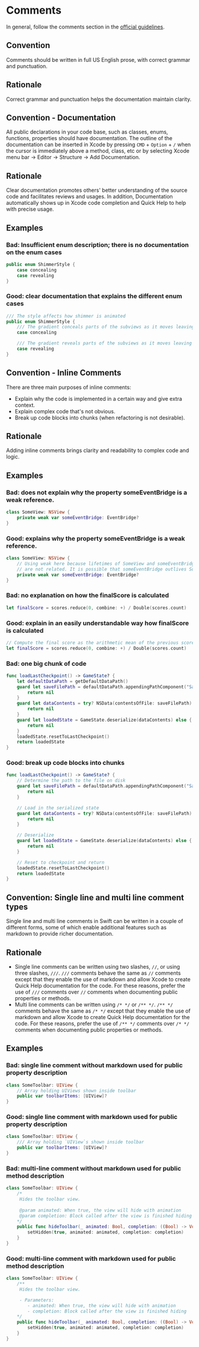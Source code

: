 # Comments

In general, follow the comments section in the [official guidelines](https://swift.org/documentation/api-design-guidelines/#fundamentals).

## Convention
Comments should be written in full US English prose, with correct grammar and punctuation.

## Rationale
Correct grammar and punctuation helps the documentation maintain clarity.

## Convention - Documentation
All public declarations in your code base, such as classes, enums, functions, properties should have documentation. The outline of the documentation can be inserted in Xcode by pressing `CMD` + `Option` + `/` when the cursor is immediately above a method, class, etc or by selecting Xcode menu bar -> Editor -> Structure -> Add Documentation.

## Rationale
Clear documentation promotes others' better understanding of the source code and facilitates reviews and usages. In addition, Documentation automatically shows up in Xcode code completion and Quick Help to help with precise usage.

## Examples

### Bad: Insufficient enum description; there is no documentation on the enum cases

``` swift
public enum ShimmerStyle {
    case concealing
    case revealing
}

```

### Good: clear documentation that explains the different enum cases

``` swift
/// The style affects how shimmer is animated 
public enum ShimmerStyle {
    /// The gradient conceals parts of the subviews as it moves leaving most parts of the subviews unblocked.
    case concealing

    /// The gradient reveals parts of the subviews as it moves leaving most parts of the subview blocked.
    case revealing
}
```

## Convention - Inline Comments
There are three main purposes of inline comments:
- Explain why the code is implemented in a certain way and give extra context.
- Explain complex code that's not obvious.
- Break up code blocks into chunks (when refactoring is not desirable).

## Rationale
Adding inline comments brings clarity and readability to complex code and logic.

## Examples

### Bad: does not explain why the property someEventBridge is a weak reference.

``` swift
class SomeView: NSView {
    private weak var someEventBridge: EventBridge?
}
```

### Good: explains why the property someEventBridge is a weak reference.

``` swift
class SomeView: NSView {
    // Using weak here because lifetimes of SomeView and someEventBridge
    // are not related. It is possible that someEventBridge outlives SomeView.
    private weak var someEventBridge: EventBridge?
}
```

### Bad: no explanation on how the finalScore is calculated

``` swift
let finalScore = scores.reduce(0, combine: +) / Double(scores.count)
```

### Good: explain in an easily understandable way how finalScore is calculated

``` swift
// Compute the final score as the arithmetic mean of the previous scores
let finalScore = scores.reduce(0, combine: +) / Double(scores.count)
```

### Bad: one big chunk of code

``` swift
func loadLastCheckpoint() -> GameState? {
    let defaultDataPath = getDefaultDataPath()
    guard let saveFilePath = defaultDataPath.appendingPathComponent("SaveFile.dat") else {
        return nil
    }
    guard let dataContents = try? NSData(contentsOfFile: saveFilePath) else {
        return nil
    }
    guard let loadedState = GameState.deserialize(dataContents) else {
        return nil
    }
    loadedState.resetToLastCheckpoint()
    return loadedState
}
```

### Good: break up code blocks into chunks

``` swift
func loadLastCheckpoint() -> GameState? {
    // Determine the path to the file on disk
    guard let saveFilePath = defaultDataPath.appendingPathComponent("SaveFile.dat") else {
        return nil
    }

    // Load in the serialized state
    guard let dataContents = try? NSData(contentsOfFile: saveFilePath) else {
        return nil
    }

    // Deserialize
    guard let loadedState = GameState.deserialize(dataContents) else {
        return nil
    }

    // Reset to checkpoint and return
    loadedState.resetToLastCheckpoint()
    return loadedState
}
```

## Convention: Single line and multi line comment types

Single line and multi line comments in Swift can be written in a couple of different forms, some of which enable additional features such as markdown to provide richer documentation.

## Rationale

- Single line comments can be written using two slashes, `//`, or using three slashes, `///`. `///` comments behave the same as `//` comments except that they enable the use of markdown and allow Xcode to create Quick Help documentation for the code. For these reasons, prefer the use of `///` comments over `//` comments when documenting public properties or methods.
- Multi line comments can be written using `/* */` or `/** */`. `/** */` comments behave the same as `/* */` except that they enable the use of markdown and allow Xcode to create Quick Help documentation for the code. For these reasons, prefer the use of `/** */` comments over `/* */` comments when documenting public properties or methods.

## Examples

### Bad: single line comment without markdown used for public property description

``` swift
class SomeToolbar: UIView {
    // Array holding UIViews shown inside toolbar
    public var toolbarItems: [UIView]?
}
```

### Good: single line comment with markdown used for public property description

``` swift
class SomeToolbar: UIView {
    /// Array holding `UIView`s shown inside toolbar
    public var toolbarItems: [UIView]?
}
```

### Bad: multi-line comment without markdown used for public method description

``` swift
class SomeToolbar: UIView {
    /*
     Hides the toolbar view.
    
     @param animated: When true, the view will hide with animation
     @param completion: Block called after the view is finished hiding
    */
    public func hideToolbar(_ animated: Bool, completion: ((Bool) -> Void)?) {
        setHidden(true, animated: animated, completion: completion)
    }
}
```

### Good: multi-line comment with markdown used for public method description

``` swift
class SomeToolbar: UIView {
    /**
     Hides the toolbar view.

     - Parameters:
        - animated: When true, the view will hide with animation
        - completion: Block called after the view is finished hiding
    */
    public func hideToolbar(_ animated: Bool, completion: ((Bool) -> Void)?) {
        setHidden(true, animated: animated, completion: completion)
    }
}
```
